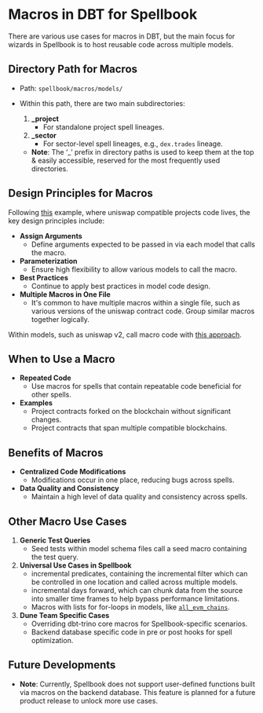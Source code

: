 # Macros in DBT for Spellbook

There are various use cases for macros in DBT, but the main focus for wizards in Spellbook is to host reusable code across multiple models.

## Directory Path for Macros

- Path: `spellbook/macros/models/`
- Within this path, there are two main subdirectories:
  1. **_project**
     - For standalone project spell lineages.
  2. **_sector**
     - For sector-level spell lineages, e.g., `dex.trades` lineage.

  - **Note**: The ‘_’ prefix in directory paths is used to keep them at the top & easily accessible, reserved for the most frequently used directories.

## Design Principles for Macros

Following [this](https://github.com/duneanalytics/spellbook/blob/main/macros/models/_sector/dex/uniswap_compatible_trades.sql) example, where uniswap compatible projects code lives, the key design principles include:

- **Assign Arguments**
  - Define arguments expected to be passed in via each model that calls the macro.
- **Parameterization**
  - Ensure high flexibility to allow various models to call the macro.
- **Best Practices**
  - Continue to apply best practices in model code design.
- **Multiple Macros in One File**
  - It's common to have multiple macros within a single file, such as various versions of the uniswap contract code. Group similar macros together logically.

Within models, such as uniswap v2, call macro code with [this approach](https://github.com/duneanalytics/spellbook/blob/main/models/_sector/dex/trades/ethereum/platforms/uniswap_v2_ethereum_base_trades.sql).

## When to Use a Macro

- **Repeated Code**
  - Use macros for spells that contain repeatable code beneficial for other spells.
- **Examples**
  - Project contracts forked on the blockchain without significant changes.
  - Project contracts that span multiple compatible blockchains.

## Benefits of Macros

- **Centralized Code Modifications**
  - Modifications occur in one place, reducing bugs across spells.
- **Data Quality and Consistency**
  - Maintain a high level of data quality and consistency across spells.

## Other Macro Use Cases

1. **Generic Test Queries**
   - Seed tests within model schema files call a seed macro containing the test query.
2. **Universal Use Cases in Spellbook**
   - incremental predicates, containing the incremental filter which can be controlled in one location and called across multiple models.
   - incremental days forward, which can chunk data from the source into smaller time frames to help bypass performance limitations.
   - Macros with lists for for-loops in models, like [`all_evm_chains`](https://github.com/duneanalytics/spellbook/blob/main/macros/public/all_evm_chains.sql).
3. **Dune Team Specific Cases**
   - Overriding dbt-trino core macros for Spellbook-specific scenarios.
   - Backend database specific code in pre or post hooks for spell optimization.

## Future Developments

- **Note**: Currently, Spellbook does not support user-defined functions built via macros on the backend database. This feature is planned for a future product release to unlock more use cases.